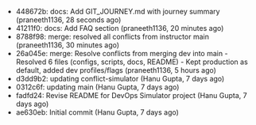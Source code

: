 - 448672b: docs: Add GIT_JOURNEY.md with journey summary (praneeth1136, 28 seconds ago)
- 41211f0: docs: Add FAQ section (praneeth1136, 20 minutes ago)
- 8788f98: merge: resolved all conflicts from instructor main (praneeth1136, 30 minutes ago)
- 26a045e: merge: Resolve conflicts from merging dev into main - Resolved 6 files (configs, scripts, docs, README) - Kept production as default, added dev profiles/flags (praneeth1136, 5 hours ago)
- d3dd9b2: updating conflict-simulator (Hanu Gupta, 7 days ago)
- 0312c6f: updating main (Hanu Gupta, 7 days ago)
- fadfd24: Revise README for DevOps Simulator project (Hanu Gupta, 7 days ago)
- ae630eb: Initial commit (Hanu Gupta, 7 days ago)